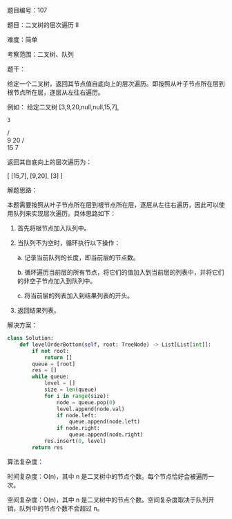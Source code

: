 题目编号：107

题目：二叉树的层次遍历 II

难度：简单

考察范围：二叉树、队列

题干：

给定一个二叉树，返回其节点值自底向上的层次遍历。即按照从叶子节点所在层到根节点所在层，逐层从左往右遍历。

例如：
给定二叉树 [3,9,20,null,null,15,7],

    3
   / \
  9  20
    /  \
   15   7

返回其自底向上的层次遍历为：

[
  [15,7],
  [9,20],
  [3]
]

解题思路：

本题需要按照从叶子节点所在层到根节点所在层，逐层从左往右遍历，因此可以使用队列来实现层次遍历。具体思路如下：

1. 首先将根节点加入队列中。

2. 当队列不为空时，循环执行以下操作：

   a. 记录当前队列的长度，即当前层的节点数。

   b. 循环遍历当前层的所有节点，将它们的值加入到当前层的列表中，并将它们的非空子节点加入到队列中。

   c. 将当前层的列表加入到结果列表的开头。

3. 返回结果列表。

解决方案：

```python
class Solution:
    def levelOrderBottom(self, root: TreeNode) -> List[List[int]]:
        if not root:
            return []
        queue = [root]
        res = []
        while queue:
            level = []
            size = len(queue)
            for i in range(size):
                node = queue.pop(0)
                level.append(node.val)
                if node.left:
                    queue.append(node.left)
                if node.right:
                    queue.append(node.right)
            res.insert(0, level)
        return res
```

算法复杂度：

时间复杂度：O(n)，其中 n 是二叉树中的节点个数。每个节点恰好会被遍历一次。

空间复杂度：O(n)，其中 n 是二叉树中的节点个数。空间复杂度取决于队列开销，队列中的节点个数不会超过 n。